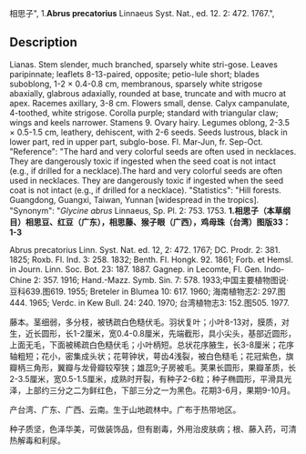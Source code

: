 相思子",
1.**Abrus precatorius** Linnaeus Syst. Nat., ed. 12. 2: 472. 1767.",

## Description
Lianas. Stem slender, much branched, sparsely white stri-gose. Leaves paripinnate; leaflets 8-13-paired, opposite; petio-lule short; blades suboblong, 1-2 × 0.4-0.8 cm, membranous, sparsely white strigose abaxially, glabrous adaxially, rounded at base, truncate and with mucro at apex. Racemes axillary, 3-8 cm. Flowers small, dense. Calyx campanulate, 4-toothed, white strigose. Corolla purple; standard with triangular claw; wings and keels narrower. Stamens 9. Ovary hairy. Legumes oblong, 2-3.5 × 0.5-1.5 cm, leathery, dehiscent, with 2-6 seeds. Seeds lustrous, black in lower part, red in upper part, subglo-bose. Fl. Mar-Jun, fr. Sep-Oct.
  "Reference": "The hard and very colorful seeds are often used in necklaces. They are dangerously toxic if ingested when the seed coat is not intact (e.g., if drilled for a necklace).The hard and very colorful seeds are often used in necklaces. They are dangerously toxic if ingested when the seed coat is not intact (e.g., if drilled for a necklace).
  "Statistics": "Hill forests. Guangdong, Guangxi, Taiwan, Yunnan [widespread in the tropics].
  "Synonym": "*Glycine abrus* Linnaeus, Sp. Pl. 2: 753. 1753.
**1.相思子（本草纲目）相思豆、红豆（广东），相思藤、猴子眼（广西），鸡母珠（台湾）图版33：1-3**

Abrus precatorius Linn. Syst. Nat. ed. 12, 2: 472. 1767; DC. Prodr. 2: 381. 1825; Roxb. Fl. Ind. 3: 258. 1832; Benth. Fl. Hongk. 92. 1861; Forb. et Hemsl. in Journ. Linn. Soc. Bot. 23: 187. 1887. Gagnep. in Lecomte, Fl. Gen. Indo-Chine 2: 357. 1916; Hand.-Mazz. Symb. Sin. 7: 578. 1933;中国主要植物图说·豆科639.图619. 1955; Breteler in Blumea 10: 617. 1960; 海南植物志2: 297.图444. 1965; Verdc. in Kew Bull. 24: 240. 1970; 台湾植物志3: 152.图505. 1977.

藤本。茎细弱，多分枝，被锈疏白色糙伏毛。羽状复叶；小叶8-13对，膜质，对生，近长圆形，长1-2厘米，宽0.4-0.8厘米，先端截形，具小尖头，基部近圆形，上面无毛，下面被稀疏白色糙伏毛；小叶柄短。总状花序腋生，长3-8厘米；花序轴粗短；花小，密集成头状；花萼钟状，萼齿4浅裂，被白色糙毛；花冠紫色，旗瓣柄三角形，翼瓣与龙骨瓣较窄狭；雄蕊9;子房被毛。荚果长圆形，果瓣革质，长2-3.5厘米，宽0.5-1.5厘米，成熟时开裂，有种子2-6粒；种子椭圆形，平滑具光泽，上部约三分之二为鲜红色，下部三分之一为黑色。花期3-6月，果期9-10月。

产台湾、广东、广西、云南。生于山地疏林中。广布于热带地区。

种子质坚，色泽华美，可做装饰品，但有剧毒，外用治皮肤病；根、藤入药，可清热解毒和利尿。
